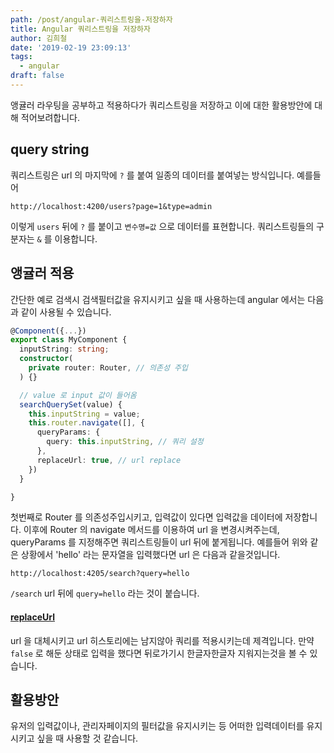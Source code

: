 ```yaml
---
path: /post/angular-쿼리스트링을-저장하자
title: Angular 쿼리스트링을 저장하자
author: 김희철
date: '2019-02-19 23:09:13'
tags:
  - angular
draft: false
---
```


앵귤러 라우팅을 공부하고 적용하다가 쿼리스트링을 저장하고 이에 대한 활용방안에 대해 적어보려합니다.

## query string

쿼리스트링은 url 의 마지막에 `?` 를 붙여 일종의 데이터를 붙여넣는 방식입니다. 예를들어

```
http://localhost:4200/users?page=1&type=admin
```

이렇게 `users` 뒤에 `?` 를 붙이고 `변수명=값` 으로 데이터를 표현합니다. 쿼리스트링들의 구분자는 `&` 를 이용합니다.

## 앵귤러 적용

간단한 예로 검색시 검색필터값을 유지시키고 싶을 때 사용하는데 angular 에서는 다음과 같이 사용될 수 있습니다.

```ts
@Component({...})
export class MyComponent {
  inputString: string;
  constructor(
    private router: Router, // 의존성 주입
  ) {}

  // value 로 input 값이 들어옴
  searchQuerySet(value) {
    this.inputString = value;
    this.router.navigate([], {
      queryParams: {
        query: this.inputString, // 쿼리 설정
      },
      replaceUrl: true, // url replace
    })
  }

}
```

첫번째로 Router 를 의존성주입시키고, 입력값이 있다면 입력값을 데이터에 저장합니다. 이후에 Router 의 navigate 메서드를 이용하여 url 을 변경시켜주는데, queryParams 를 지정해주면 쿼리스트링들이 url 뒤에 붙게됩니다. 예를들어 위와 같은 상황에서 'hello' 라는 문자열을 입력했다면 url 은 다음과 같을것입니다.

```
http://localhost:4205/search?query=hello
```

`/search` url 뒤에 `query=hello` 라는 것이 붙습니다.

#### [replaceUrl](https://angular.io/api/router/NavigationExtras#replaceUrl)

url 을 대체시키고 url 히스토리에는 남지않아 쿼리를 적용시키는데 제격입니다. 만약 `false` 로 해둔 상태로 입력을 했다면 뒤로가기시 한글자한글자 지워지는것을 볼 수 있습니다.

## 활용방안

유저의 입력값이나, 관리자페이지의 필터값을 유지시키는 등 어떠한 입력데이터를 유지시키고 싶을 때 사용할 것 같습니다.

